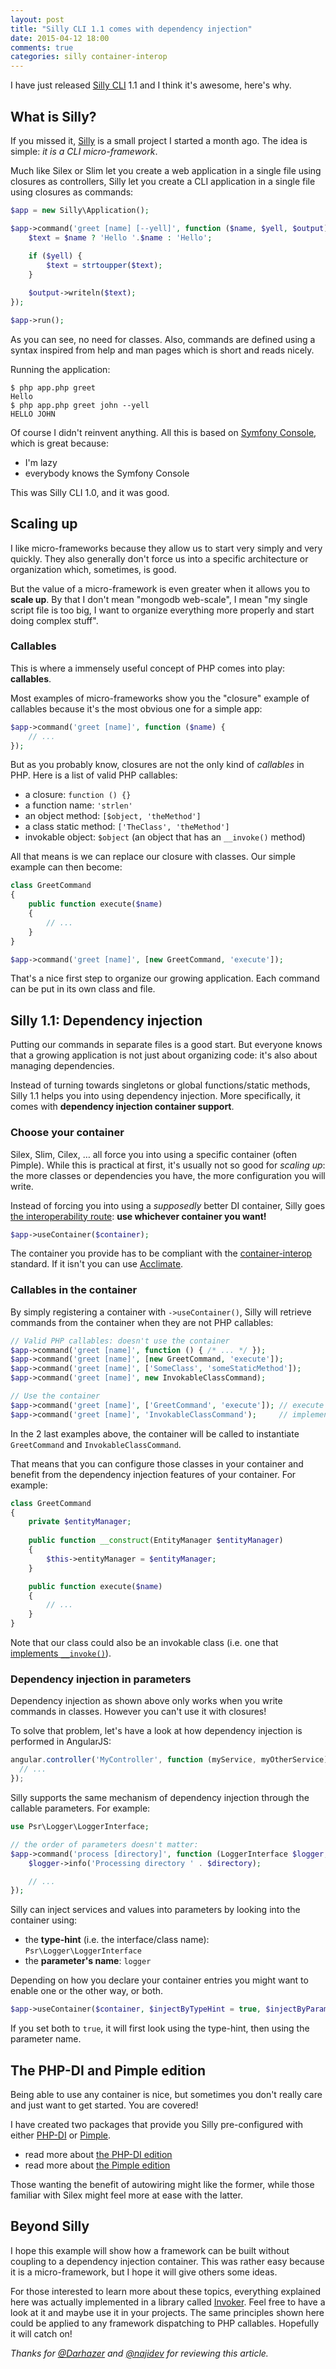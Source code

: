 ```yaml
---
layout: post
title: "Silly CLI 1.1 comes with dependency injection"
date: 2015-04-12 18:00
comments: true
categories: silly container-interop
---
```


I have just released [Silly CLI](http://mnapoli.fr/silly/) 1.1 and I think it's awesome, here's why.

## What is Silly?

If you missed it, [Silly](http://mnapoli.fr/silly/) is a small project I started a month ago. The idea is simple: *it is a CLI micro-framework*.

Much like Silex or Slim let you create a web application in a single file using closures as controllers, Silly let you create a CLI application in a single file using closures as commands:

```php
$app = new Silly\Application();

$app->command('greet [name] [--yell]', function ($name, $yell, $output) {
    $text = $name ? 'Hello '.$name : 'Hello';
    
    if ($yell) {
        $text = strtoupper($text);
    }

    $output->writeln($text);
});

$app->run();
```

<!-- more -->

As you can see, no need for classes. Also, commands are defined using a syntax inspired from help and man pages which is short and reads nicely.

Running the application:

```
$ php app.php greet
Hello
$ php app.php greet john --yell
HELLO JOHN
```

Of course I didn't reinvent anything. All this is based on [Symfony Console](http://symfony.com/fr/doc/current/components/console/introduction.html), which is great because:

- I'm lazy
- everybody knows the Symfony Console

This was Silly CLI 1.0, and it was good.

## Scaling up

I like micro-frameworks because they allow us to start very simply and very quickly. They also generally don't force us into a specific architecture or organization which, sometimes, is good.

But the value of a micro-framework is even greater when it allows you to **scale up**. By that I don't mean "mongodb web-scale", I mean "my single script file is too big, I want to organize everything more properly and start doing complex stuff".

### Callables

This is where a immensely useful concept of PHP comes into play: **callables**.

Most examples of micro-frameworks show you the "closure" example of callables because it's the most obvious one for a simple app:

```php
$app->command('greet [name]', function ($name) {
    // ...
});
```

But as you probably know, closures are not the only kind of *callables* in PHP. Here is a list of valid PHP callables:

- a closure: `function () {}`
- a function name: `'strlen'`
- an object method: `[$object, 'theMethod']`
- a class static method: `['TheClass', 'theMethod']`
- invokable object: `$object` (an object that has an `__invoke()` method)

All that means is we can replace our closure with classes. Our simple example can then become:

```php
class GreetCommand
{
    public function execute($name)
    {
        // ...
    }
}

$app->command('greet [name]', [new GreetCommand, 'execute']);
```

That's a nice first step to organize our growing application. Each command can be put in its own class and file.

## Silly 1.1: Dependency injection

Putting our commands in separate files is a good start. But everyone knows that a growing application is not just about organizing code: it's also about managing dependencies.

Instead of turning towards singletons or global functions/static methods, Silly 1.1 helps you into using dependency injection. More specifically, it comes with **dependency injection container support**.

### Choose your container

Silex, Slim, Cilex, … all force you into using a specific container (often Pimple). While this is practical at first, it's usually not so good for *scaling up*: the more classes or dependencies you have, the more configuration you will write.

Instead of forcing you into using a *supposedly* better DI container, Silly goes [the interoperability route](https://github.com/container-interop/container-interop): **use whichever container you want!**

```php
$app->useContainer($container);
```

The container you provide has to be compliant with the [container-interop](https://github.com/container-interop/container-interop) standard. If it isn't you can use [Acclimate](https://github.com/jeremeamia/acclimate-container).

### Callables in the container

By simply registering a container with `->useContainer()`, Silly will retrieve commands from the container when they are not PHP callables:

```php
// Valid PHP callables: doesn't use the container
$app->command('greet [name]', function () { /* ... */ });
$app->command('greet [name]', [new GreetCommand, 'execute']);
$app->command('greet [name]', ['SomeClass', 'someStaticMethod']);
$app->command('greet [name]', new InvokableClassCommand);

// Use the container
$app->command('greet [name]', ['GreetCommand', 'execute']); // execute is not a static method
$app->command('greet [name]', 'InvokableClassCommand');     // implements __invoke()
```

In the 2 last examples above, the container will be called to instantiate `GreetCommand` and `InvokableClassCommand`.

That means that you can configure those classes in your container and benefit from the dependency injection features of your container. For example:

```php
class GreetCommand
{
    private $entityManager;
    
    public function __construct(EntityManager $entityManager)
    {
        $this->entityManager = $entityManager;
    }

    public function execute($name)
    {
        // ...
    }
}
```

Note that our class could also be an invokable class (i.e. one that [implements `__invoke()`](http://php.net/manual/en/language.oop5.magic.php#object.invoke)).

### Dependency injection in parameters

Dependency injection as shown above only works when you write commands in classes. However you can't use it with closures!

To solve that problem, let's have a look at how dependency injection is performed in AngularJS:

```js
angular.controller('MyController', function (myService, myOtherService) {
  // ...
});
```

Silly supports the same mechanism of dependency injection through the callable parameters. For example:

```php
use Psr\Logger\LoggerInterface;

// the order of parameters doesn't matter:
$app->command('process [directory]', function (LoggerInterface $logger, $directory) {
    $logger->info('Processing directory ' . $directory);

    // ...
});
```

Silly can inject services and values into parameters by looking into the container using:

- the **type-hint** (i.e. the interface/class name): `Psr\Logger\LoggerInterface`
- the **parameter's name**: `logger`

Depending on how you declare your container entries you might want to enable one or the other way, or both.

```php
$app->useContainer($container, $injectByTypeHint = true, $injectByParameterName = true);
```

If you set both to `true`, it will first look using the type-hint, then using the parameter name.

## The PHP-DI and Pimple edition

Being able to use any container is nice, but sometimes you don't really care and just want to get started. You are covered!

I have created two packages that provide you Silly pre-configured with either [PHP-DI](http://php-di.org) or [Pimple](http://pimple.sensiolabs.org/).

- read more about [the PHP-DI edition](http://mnapoli.fr/silly/docs/php-di.html)
- read more about [the Pimple edition](http://mnapoli.fr/silly/docs/pimple.html)

Those wanting the benefit of autowiring might like the former, while those familiar with Silex might feel more at ease with the latter.

## Beyond Silly

I hope this example will show how a framework can be built without coupling to a dependency injection container. This was rather easy because it is a micro-framework, but I hope it will give others some ideas.

For those interested to learn more about these topics, everything explained here was actually implemented in a library called [Invoker](https://github.com/mnapoli/Invoker). Feel free to have a look at it and maybe use it in your projects. The same principles shown here could be applied to any framework dispatching to PHP callables. Hopefully it will catch on!

*Thanks for [@Darhazer](https://twitter.com/Darhazer) and [@najidev](https://twitter.com/najidev) for reviewing this article.*
